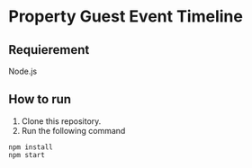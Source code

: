 # Property Guest Event Timeline

## Requierement
Node.js

## How to run
1. Clone this repository.
2. Run the following command

```console
npm install
npm start
```

